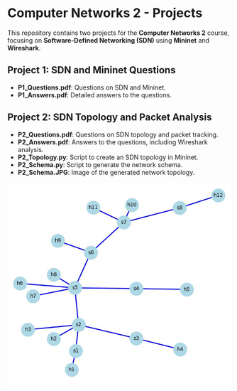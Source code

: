 # Computer Networks 2 - Projects

This repository contains two projects for the **Computer Networks 2** course, focusing on **Software-Defined Networking (SDN)** using **Mininet** and **Wireshark**.

## Project 1: SDN and Mininet Questions
- **P1_Questions.pdf**: Questions on SDN and Mininet.
- **P1_Answers.pdf**: Detailed answers to the questions.

## Project 2: SDN Topology and Packet Analysis
- **P2_Questions.pdf**: Questions on SDN topology and packet tracking.
- **P2_Answers.pdf**: Answers to the questions, including Wireshark analysis.
- **P2_Topology.py**: Script to create an SDN topology in Mininet.
- **P2_Schema.py**: Script to generate the network schema.
- **P2_Schema.JPG**: Image of the generated network topology.

![Schema](./Project_2/P2_Schema.JPG)
